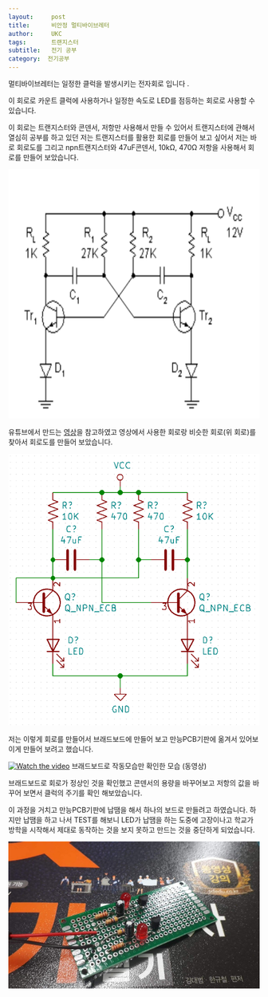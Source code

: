 ```yaml
---
layout:     post
title:      비안정 멀티바이브레터
author:     UKC
tags: 		트랜지스터
subtitle:  	전기 공부
category:  전기공부
---
```


멀티바이브레터는 일정한 클럭을 발생시키는 전자회로 입니다 .

이 회로로 카운트 클럭에 사용하거나 일정한 속도로 LED를 점등하는 회로로 사용할 수 있습니다.

이 회로는 트랜지스터와 콘덴서, 저항만 사용해서 만들 수 있어서 트랜지스터에 관해서 열심히 공부를 하고 있던 저는 트랜지스터를 활용한 회로를 만들어 보고 싶어서 저는 바로 회로도를 그리고 npn트랜지스터와 47uF콘덴서, 10kΩ, 470Ω 저항을 사용해서 회로를 만들어 보았습니다.

<img src="/img/2019_01_03/TR.png" width="800" height="500" />

유튜브에서 만드는 [영상](https://www.youtube.com/watch?v=hpJsVJSqBL8)을 참고하였고 영상에서 사용한 회로랑 비슷한 회로(위 회로)를 찾아서 회로도를 만들어 보았습니다.

<img src="/img/2019_01_03/UKC_TR.png" />

저는 이렇게 회로를 만들어서 브래드보드에 만들어 보고 만능PCB기판에 옮겨서 있어보이게 만들어 보려고 했습니다.


[![Watch the video](http://img.youtube.com/vi/fdEE3sf8ayk/0.jpg)](https://youtu.be/fdEE3sf8ayk)
브래드보드로 작동모습만 확인한 모습 (동영상) 

브래드보드로 회로가 정상인 것을 확인했고 콘덴서의 용량을 바꾸어보고 저항의 값을 바꾸어 보면서 클럭의 주기를 확인 해보았습니다.

이 과정을 거치고 만능PCB기판에 납땜을 해서 하나의 보드로 만들려고 하였습니다. 하지만 납땜을 하고 나서 TEST를 해보니 LED가 납땜을 하는 도중에 고장이나고 학교가 방학을 시작해서 제대로 동작하는 것을 보지 못하고 만드는 것을 중단하게 되었습니다.

![만능기판](/img/2019_01_03/TR.jpg)
